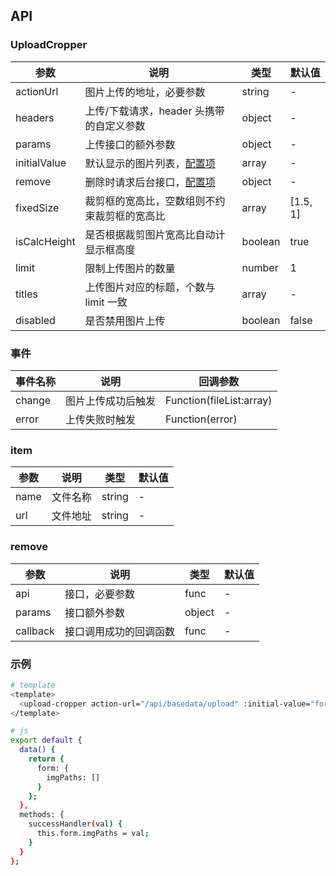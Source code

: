 ## API

### UploadCropper

| 参数         | 说明                                         | 类型    | 默认值   |
| ------------ | -------------------------------------------- | ------- | -------- |
| actionUrl    | 图片上传的地址，必要参数                     | string  | -        |
| headers      | 上传/下载请求，header 头携带的自定义参数     | object  | -        |
| params       | 上传接口的额外参数                           | object  | -        |
| initialValue | 默认显示的图片列表，[配置项](#item)          | array   | -        |
| remove       | 删除时请求后台接口，[配置项](#remove)        | object  | -        |
| fixedSize    | 裁剪框的宽高比，空数组则不约束裁剪框的宽高比 | array   | [1.5, 1] |
| isCalcHeight | 是否根据裁剪图片宽高比自动计显示框高度       | boolean | true     |
| limit        | 限制上传图片的数量                           | number  | 1        |
| titles       | 上传图片对应的标题，个数与 limit 一致        | array   | -        |
| disabled     | 是否禁用图片上传                             | boolean | false    |

### 事件

| 事件名称 | 说明               | 回调参数                 |
| -------- | ------------------ | ------------------------ |
| change   | 图片上传成功后触发 | Function(fileList:array) |
| error    | 上传失败时触发     | Function(error)          |

### item

| 参数 | 说明     | 类型   | 默认值 |
| ---- | -------- | ------ | ------ |
| name | 文件名称 | string | -      |
| url  | 文件地址 | string | -      |

### remove

| 参数     | 说明                   | 类型   | 默认值 |
| -------- | ---------------------- | ------ | ------ |
| api      | 接口，必要参数         | func   | -      |
| params   | 接口额外参数           | object | -      |
| callback | 接口调用成功的回调函数 | func   | -      |

### 示例

```bash
# template
<template>
  <upload-cropper action-url="/api/basedata/upload" :initial-value="form.imgPath" :fixed-size="[5, 3]" @change="successHandler" />
</template>

# js
export default {
  data() {
    return {
      form: {
        imgPaths: []
      }
    };
  },
  methods: {
    successHandler(val) {
      this.form.imgPaths = val;
    }
  }
};
```
